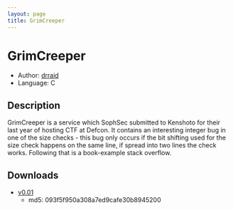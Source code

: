 ```yaml
---
layout: page
title: GrimCreeper
---
```


# GrimCreeper

* Author: [drraid](/drraid/)
* Language: C

## Description

GrimCreeper is a service which SophSec submitted to Kenshoto for their last year of hosting CTF at Defcon.
It contains an interesting integer bug in one of the size checks - this bug only occurs if the bit
shifting used for the size check happens on the same line, if spread into two lines the check works.
Following that is a book-example stack overflow.

## Downloads

* [v0.01](grimecreeper.c)
  * md5: 093f5f950a308a7ed9cafe30b8945200

